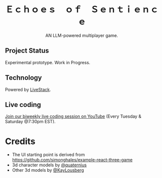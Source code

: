 <h1 align="center"> Ｅｃｈｏｅｓ　ｏｆ　Ｓｅｎｔｉｅｎｃｅ </h1>
<p align="center">AN LLM-powered multiplayer game.</p>

## Project Status

Experimental prototype. Work in Progress.

## Technology

Powered by [LiveStack](https://github.com/zigzag-tech/livestack).

## Live coding

[Join our biweekly live coding session on YouTube](https://www.youtube.com/@zigzag-ai/streams) (Every Tuesday & Saturday @7:30pm EST).


# Credits

- The UI starting point is derived from https://github.com/simonghales/example-react-three-game
- 3d character models by [@quaternius](https://twitter.com/quaternius)
- Other 3d models by [@KayLousberg](https://twitter.com/KayLousberg)
